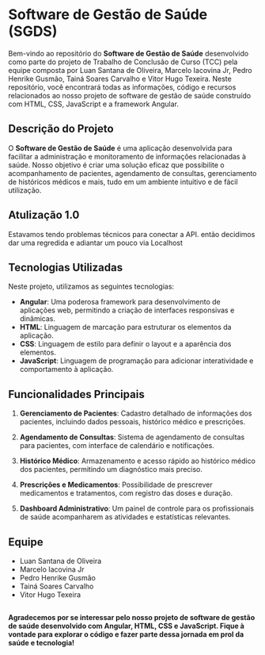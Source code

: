 # Software de Gestão de Saúde (SGDS)

Bem-vindo ao repositório do **Software de Gestão de Saúde** desenvolvido como parte do projeto de Trabalho de Conclusão de Curso (TCC) pela equipe composta por Luan Santana de Oliveira, Marcelo Iacovina Jr, Pedro Henrike Gusmão, Tainá Soares Carvalho e Vitor Hugo Texeira. Neste repositório, você encontrará todas as informações, código e recursos relacionados ao nosso projeto de software de gestão de saúde construído com HTML, CSS, JavaScript e a framework Angular.

## Descrição do Projeto

O **Software de Gestão de Saúde** é uma aplicação desenvolvida para facilitar a administração e monitoramento de informações relacionadas à saúde. Nosso objetivo é criar uma solução eficaz que possibilite o acompanhamento de pacientes, agendamento de consultas, gerenciamento de históricos médicos e mais, tudo em um ambiente intuitivo e de fácil utilização.

## Atulização 1.0

Estavamos tendo problemas técnicos para conectar a API. então decidimos dar uma regredida e adiantar um pouco via Localhost

## Tecnologias Utilizadas

Neste projeto, utilizamos as seguintes tecnologias:

- **Angular**: Uma poderosa framework para desenvolvimento de aplicações web, permitindo a criação de interfaces responsivas e dinâmicas.
- **HTML**: Linguagem de marcação para estruturar os elementos da aplicação.
- **CSS**: Linguagem de estilo para definir o layout e a aparência dos elementos.
- **JavaScript**: Linguagem de programação para adicionar interatividade e comportamento à aplicação.

## Funcionalidades Principais

1. **Gerenciamento de Pacientes**: Cadastro detalhado de informações dos pacientes, incluindo dados pessoais, histórico médico e prescrições.

2. **Agendamento de Consultas**: Sistema de agendamento de consultas para pacientes, com interface de calendário e notificações.

3. **Histórico Médico**: Armazenamento e acesso rápido ao histórico médico dos pacientes, permitindo um diagnóstico mais preciso.

4. **Prescrições e Medicamentos**: Possibilidade de prescrever medicamentos e tratamentos, com registro das doses e duração.

5. **Dashboard Administrativo**: Um painel de controle para os profissionais de saúde acompanharem as atividades e estatísticas relevantes.

## Equipe

- Luan Santana de Oliveira
- Marcelo Iacovina Jr
- Pedro Henrike Gusmão
- Tainá Soares Carvalho
- Vitor Hugo Texeira
##
  **Agradecemos por se interessar pelo nosso projeto de software de gestão de saúde desenvolvido com Angular, HTML, CSS e JavaScript. Fique à vontade para explorar o código e fazer parte dessa jornada em prol da saúde e tecnologia!**
